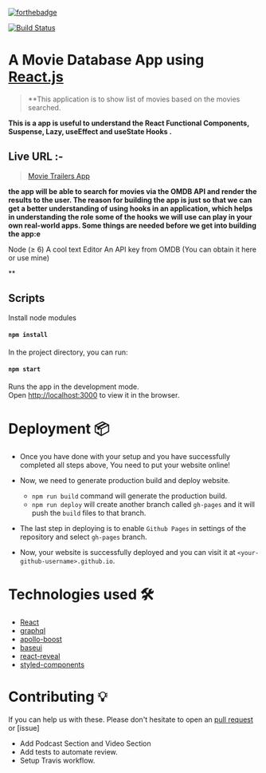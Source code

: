 [![forthebadge](http://forthebadge.com/images/badges/built-with-love.svg)](http://forthebadge.com)

[![Build Status](https://travis-ci.org/athityakumar/colorls.svg?branch=master)](https://travis-ci.org/athityakumar/colorls)

# A Movie Database App using [React.js](https://reactjs.org)

> **This application is to show list of movies based on the movies searched.

**This is a app is useful to understand the React Functional Components, Suspense, Lazy, useEffect and useState Hooks .**

## Live URL :-

> [Movie Trailers App](https://shubham0794x.github.io/MovieDatabase_ReactHook/)

**the app will be able to search for movies via the OMDB API and render the results to the user. The reason for building the app is just so that we can get a better understanding of using hooks in an application, which helps in understanding the role some of the hooks we will use can play in your own real-world apps. Some things are needed before we get into building the app:e**

Node (≥ 6)
A cool text Editor
An API key from OMDB (You can obtain it here or use mine)

** 


## Scripts

Install node modules

#### `npm install`

In the project directory, you can run:

#### `npm start`

Runs the app in the development mode.<br>
Open [http://localhost:3000](http://localhost:3000) to view it in the browser.

# Deployment 📦 
- Once you have done with your setup and you have successfully completed all steps above, You need to put your website online!

- Now, we need to generate production build and deploy website.
  - ```npm run build``` command will generate the production build.
  - ```npm run deploy``` will create another branch called `gh-pages` and it will push the `build` files to that branch.
- The last step in deploying is to enable `Github Pages` in settings of the repository and select `gh-pages` branch.
- Now, your website is successfully deployed and you can visit it at `<your-github-username>.github.io`.

# Technologies used 🛠️
- [React](https://reactjs.org/)
- [graphql](https://graphql.org/) 
- [apollo-boost](https://www.apollographql.com/docs/react/get-started/) 
- [baseui](https://github.com/uber/baseweb)
- [react-reveal](https://www.react-reveal.com/)
- [styled-components](https://styled-components.com/)

# Contributing 💡
If you can help us with these. Please don't hesitate to open an [pull request](https://github.com) or [issue]
- Add Podcast Section and Video Section
- Add tests to automate review.
- Setup Travis workflow.

